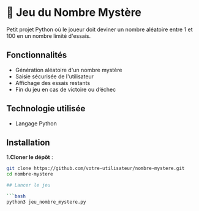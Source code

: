 # 🎲 Jeu du Nombre Mystère

Petit projet Python où le joueur doit deviner un nombre aléatoire entre 1 et 100 en un nombre limité d'essais.

## Fonctionnalités

- Génération aléatoire d'un nombre mystère
- Saisie sécurisée de l'utilisateur
- Affichage des essais restants
- Fin du jeu en cas de victoire ou d’échec

## Technologie utilisée

- Langage Python

## Installation

1.**Cloner le dépôt** :

   ```bash
   git clone https://github.com/votre-utilisateur/nombre-mystere.git
   cd nombre-mystere

## Lancer le jeu

```bash
python3 jeu_nombre_mystere.py